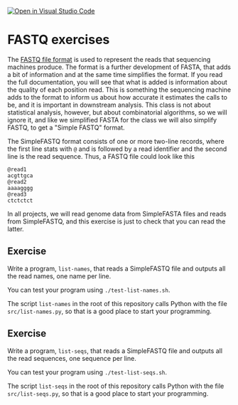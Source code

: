 [![Open in Visual Studio Code](https://classroom.github.com/assets/open-in-vscode-c66648af7eb3fe8bc4f294546bfd86ef473780cde1dea487d3c4ff354943c9ae.svg)](https://classroom.github.com/online_ide?assignment_repo_id=8379551&assignment_repo_type=AssignmentRepo)
# FASTQ exercises

The [FASTQ file format](https://en.wikipedia.org/wiki/FASTQ_format) is used to represent the reads that sequencing machines produce. The format is a further development of FASTA, that adds a bit of information and at the same time simplifies the format. If you read the full documentation, you will see that what is added is information about the quality of each position read. This is something the sequencing machine adds to the format to inform us about how accurate it estimates the calls to be, and it is important in downstream analysis. This class is not about statistical analysis, however, but about combinatorial algorithms, so we will ignore it, and like we simplified FASTA for the class we will also simplify FASTQ, to get a "Simple FASTQ" format.

The SimpleFASTQ format consists of one or more two-line records, where the first line stats with `@` and is followed by a read identifier and the second line is the read sequence. Thus, a FASTQ file could look like this

```
@read1
acgttgca
@read2
aaaagggg
@read3
ctctctct
```

In all projects, we will read genome data from SimpleFASTA files and reads from SimpleFASTQ, and this exercise is just to check that you can read the latter.

## Exercise

Write a program, `list-names`, that reads a SimpleFASTQ file and outputs all the read names, one name per line.

You can test your program using `./test-list-names.sh`.

The script `list-names` in the root of this repository calls Python with the file `src/list-names.py`, so that is a good place to start your programming.


## Exercise

Write a program, `list-seqs`, that reads a SimpleFASTQ file and outputs all the read sequences, one sequence per line.

You can test your program using `./test-list-seqs.sh`.

The script `list-seqs` in the root of this repository calls Python with the file `src/list-seqs.py`, so that is a good place to start your programming.
